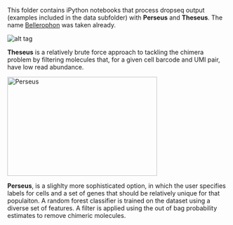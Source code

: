 This folder contains iPython notebooks that process dropseq output (examples included in the data subfolder) with **Perseus** and **Theseus**. The name [Bellerophon](http://comp-bio.anu.edu.au/Bellerophon/doc/doc.html) was taken already.

![alt tag](http://www.greekmythology.com/images/mythology/theseus_adventures_78.jpg)

**Theseus** is a relatively brute force approach to tackling the chimera problem by filtering molecules that, for a given cell barcode and UMI pair, have low read abundance.

<img src="http://i.imgur.com/olgUb2b.jpg" alt="Perseus" width="341" height="226">

**Perseus**, is a slighlty more sophisticated option, in which the user specifies labels for cells and a set of genes that should be relatively unique for that populaiton. A random forest classifier is trained on the dataset using a diverse set of features. A filter is applied using the out of bag probability estimates to remove chimeric molecules. 
